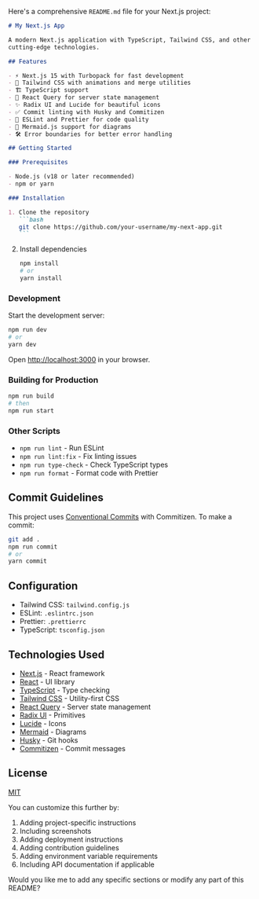 Here's a comprehensive `README.md` file for your Next.js project:

````markdown
# My Next.js App

A modern Next.js application with TypeScript, Tailwind CSS, and other
cutting-edge technologies.

## Features

- ⚡ Next.js 15 with Turbopack for fast development
- 🎨 Tailwind CSS with animations and merge utilities
- 🏗️ TypeScript support
- 🔄 React Query for server state management
- ✨ Radix UI and Lucide for beautiful icons
- ✅ Commit linting with Husky and Commitizen
- 🧹 ESLint and Prettier for code quality
- 📝 Mermaid.js support for diagrams
- 🛠️ Error boundaries for better error handling

## Getting Started

### Prerequisites

- Node.js (v18 or later recommended)
- npm or yarn

### Installation

1. Clone the repository
   ```bash
   git clone https://github.com/your-username/my-next-app.git
   ```
````

2. Install dependencies

   ```bash
   npm install
   # or
   yarn install
   ```

### Development

Start the development server:

```bash
npm run dev
# or
yarn dev
```

Open [http://localhost:3000](http://localhost:3000) in your browser.

### Building for Production

```bash
npm run build
# then
npm run start
```

### Other Scripts

- `npm run lint` - Run ESLint
- `npm run lint:fix` - Fix linting issues
- `npm run type-check` - Check TypeScript types
- `npm run format` - Format code with Prettier

## Commit Guidelines

This project uses [Conventional Commits](https://www.conventionalcommits.org/)
with Commitizen. To make a commit:

```bash
git add .
npm run commit
# or
yarn commit
```

## Configuration

- Tailwind CSS: `tailwind.config.js`
- ESLint: `.eslintrc.json`
- Prettier: `.prettierrc`
- TypeScript: `tsconfig.json`

## Technologies Used

- [Next.js](https://nextjs.org/) - React framework
- [React](https://react.dev/) - UI library
- [TypeScript](https://www.typescriptlang.org/) - Type checking
- [Tailwind CSS](https://tailwindcss.com/) - Utility-first CSS
- [React Query](https://tanstack.com/query) - Server state management
- [Radix UI](https://www.radix-ui.com/) - Primitives
- [Lucide](https://lucide.dev/) - Icons
- [Mermaid](https://mermaid.js.org/) - Diagrams
- [Husky](https://typicode.github.io/husky/) - Git hooks
- [Commitizen](https://commitizen-tools.github.io/commitizen/) - Commit messages

## License

[MIT](LICENSE)

You can customize this further by:

1. Adding project-specific instructions
2. Including screenshots
3. Adding deployment instructions
4. Adding contribution guidelines
5. Adding environment variable requirements
6. Including API documentation if applicable

Would you like me to add any specific sections or modify any part of this
README?
